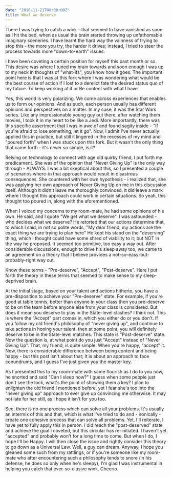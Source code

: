 ```yaml
---
date: "2016-11-21T00:00:00Z"
title: What we deserve
---
```


There I was trying to catch a wink - that seemed to have vanished as soon as I hit the bed, when as usual the brain started throwing up unfathomable imaginary sceneries. I have learnt the hard way the vainness of trying to stop this - the more you try, the harder it drives; instead, I tried to steer the process towards more "down-to-earth" issues. 

I have been coveting a certain position for myself this past month or so. This desire was where I tuned my brain towards and soon enough I was up to my neck in thoughts of "what-ifs", you know how it goes. The important point here is that I was at this fork where I was wondering what would be the best course of action if I lost to a derelict fate the desired status quo of my future. To keep working at it or Be content with what I have.

Yes, this world is very polarizing. We come across experiences that enables us to form our opinions. And as such, each person usually has different opinions and perspectives on a matter. In my case, it was the Star Wars series. Like any impressionable young guy out there, after watching them movies, I took it in my heart to be like a Jedi. More importantly, there was this specific assertment that I was in awe of and found sagity inside - "If you're afraid to lose something, let it go". Now, I admit I've never actually applied this in practice, but still it lingered in the recesses of my mind and "poured forth" when I was stuck upon this fork. But it wasn't the only thing that came forth - it's never so simple, is it?

Relying on technology to connect with age old quirky friend, I put forth my predicament. She was of the opinion that "Never Giving Up" is the only way through - ALWAYS. I was a bit skeptical about this, so I presented a couple of scenarios where-in that approach would result in disastrous consequences. She countered with her own hypothesis - i realized that, she was applying her own approach of Never Giving Up on me in this discussion itself. Although it didn't leave me thoroughly convinced, it did leave a mark where I thought this approach could work in certain situations. So yeah, this thought too poured in, along with the aforementioned.

When I voiced my concerns to my room-mate, he had some opinions of his own. He said, and I quote "We get what we deserve". I was astounded - who decides what we deserve? He retorted that our actions determine that, to which I said, in not so polite words, "My dear friend, my actions are the exact thing we are trying to plan here" He kept his stand on the "deserving" thing, which I thought could have some shred of viability to it; but NOT in the way he proposed. It seemed too primitive, too easy a way out. After considerable discussions, enough to drive his sleep away too, we came to an agreement on a theory that I believe provides a not-so-easy-but-probably-right way out.

Know these terms - "Pre-deserve", "Accept", "Post-deserve". Here I put forth the theory in these terms that seemed to make sense to my sleep-deprived brain.

At the initial stage, based on your talent and actions hitherto, you have a pre-disposition to achieve your "Pre-deserve" state. For example, if you're good at table tennis, better than anyone in your class then you pre-deserve to be on the team before anyone else from your class is considered. But does it mean you deserve to play in the State-level clashes? I think not. This is where the "Accept" part comes in, which you either do or you don't. If you follow my old friend's philosophy of "never giving up", and continue to take actions in honing your talent, then at some point, you will definitely deserve to be in the State-level matches. This state is "Post-deserve" state. Now the question is, at what point do you just "Accept" instead of "Never Giving Up". That, my friend, is quite simple. When you're happy, "accept" it. Now, there is considerable difference between being content and being happy - but this post isn't about that; It is about an approach to face conundrums, and I guess I've just given you the master key.

As I presented this to my room-mate with same flourish as I do to you now, he snorted and said "Can I sleep now?" I guess when some people just don't see the lock, what's the point of showing them a key? I plan to enlighten the old friend I mentioned before, yet I fear she's too into the "never giving up" approach to ever give up convincing me otherwise. It may not late for her still, as I hope it isn't for you too. 

See, there is no one process which can solve all your problems. It's usually an intermix of this and that, which is what I've tried to do and - ironically - create one cohesive process that can solve all problems. Yet, I'll reiterate, I have yet to fully apply this in person. I did reach the "post-deserved" state and achieve the goal I coveted, but this circular has re-initiated. I haven't yet "accepted" and probably won't for a long time to come. But when I do, I hope I'll be Happy. I will then close the issue and rightly consider this theory to go down as a Universal Law. Well, a guy can dream. Anyway, I hope you gleaned some such from my rattlings, or if you're someone like my room-mate who after encountering such a philosophy tends to snore (in his defense, he does so only when he's sleepy), I'm glad I was instrumental in helping you catch that ever-so-elusive wink. Cheerio.
